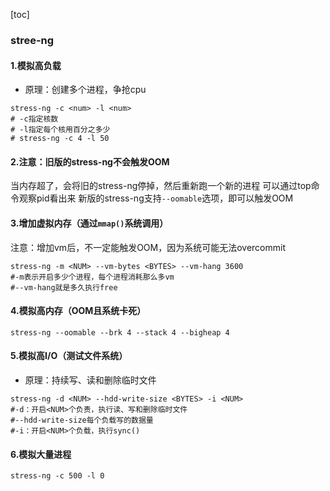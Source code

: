 [toc]

### stree-ng

#### 1.模拟高负载
* 原理：创建多个进程，争抢cpu
```shell
stress-ng -c <num> -l <num>
# -c指定核数
# -l指定每个核用百分之多少
# stress-ng -c 4 -l 50
```

#### 2.注意：旧版的stress-ng不会触发OOM
当内存超了，会将旧的stress-ng停掉，然后重新跑一个新的进程
可以通过top命令观察pid看出来
新版的stress-ng支持`--oomable`选项，即可以触发OOM

#### 3.增加虚拟内存（通过`mmap()`系统调用）
注意：增加vm后，不一定能触发OOM，因为系统可能无法overcommit
```shell
stress-ng -m <NUM> --vm-bytes <BYTES> --vm-hang 3600   
#-m表示开启多少个进程，每个进程消耗那么多vm
#--vm-hang就是多久执行free
```

#### 4.模拟高内存（OOM且系统卡死）
```shell
stress-ng --oomable --brk 4 --stack 4 --bigheap 4
```

#### 5.模拟高I/O（测试文件系统）
* 原理：持续写、读和删除临时文件
```shell
stress-ng -d <NUM> --hdd-write-size <BYTES> -i <NUM>
#-d：开启<NUM>个负责，执行读、写和删除临时文件
#--hdd-write-size每个负载写的数据量
#-i：开启<NUM>个负载，执行sync()
```

#### 6.模拟大量进程
```shell
stress-ng -c 500 -l 0
```
